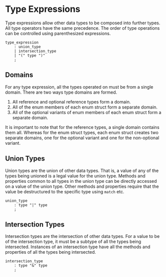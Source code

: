 # Type Expressions

Type expressions allow other data types to be composed into further types. All type operators have
the same precedence. The order of type operations can be controlled using parenthesized expressions.

```grammar
type_expression
    : union_type
    | intersection_type
    | "(" type ")"
    ;
```

## Domains

For any type expression, all the types operated on must be from a single domain. There are two ways
type domains are formed.

1. All reference and optional reference types form a domain.
2. All of the enum members of each enum struct form a separate domain.
3. All of the optional variants of enum members of each enum struct form a separate domain.

It is important to note that for the reference types, a single domain contains them all. Whereas for
the enum struct types, each enum struct creates two separate domains, one for the optional variant
and one for the non-optional variant.

## Union Types

Union types are the union of other data types. That is, a value of any of the types being unioned is
a legal value for the union type. Methods and properties common to all types in the union type can
be directly accessed on a value of the union type. Other methods and properties require that the
value be destructured to the specific type using `match` etc.

```grammar
union_type
    : type "|" type
    ;
```

## Intersection Types

Intersection types are the intersection of other data types. For a value to be of the intersection
type, it must be a subtype of all the types being intersected. Instances of an intersection type
have all the methods and properties of all the types being intersected.

```grammar
intersection_type
    : type "&" type
    ;
```
